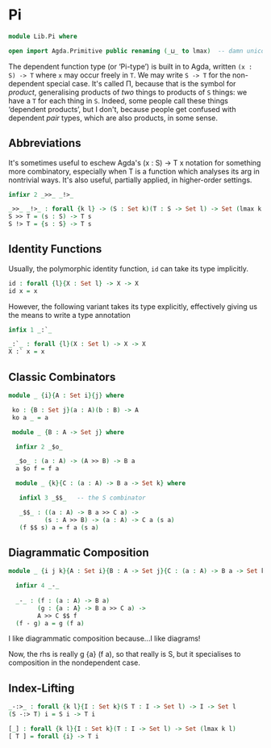 # Pi

```agda
module Lib.Pi where

open import Agda.Primitive public renaming (_⊔_ to lmax)  -- damn unicode!

```

The dependent function type (or &lsquo;Pi-type&rsquo;) is built in to
Agda, written `(x : S) -> T` where `x` may occur freely in `T`. We may
write `S -> T` for the non-dependent special case. It's called &Pi;,
because that is the symbol for *product*, generalising products of
*two* things to products of `S` things: we have a `T` for each thing
in `S`. Indeed, some people call these things &lsquo;dependent
products&rsquo;, but I don't, because people get confused with
dependent *pair* types, which are also products, in some sense.


## Abbreviations

It's sometimes useful to eschew Agda's (x : S) -> T x notation for
something more combinatory, especially when T is a function which
analyses its arg in nontrivial ways. It's also useful, partially
applied, in higher-order settings.


```agda
infixr 2 _>>_ _!>_

_>>_ _!>_ : forall {k l} -> (S : Set k)(T : S -> Set l) -> Set (lmax k l)
S >> T = (s : S) -> T s
S !> T = {s : S} -> T s
```


## Identity Functions

Usually, the polymorphic identity function, `id` can take its type
implicitly.

```agda
id : forall {l}{X : Set l} -> X -> X
id x = x
```

However, the following variant takes its type explicitly, effectively
giving us the means to write a type annotation

```agda
infix 1 _:`_

_:`_ : forall {l}(X : Set l) -> X -> X
X :` x = x
```

## Classic Combinators

```agda
module _ {i}{A : Set i}{j} where

 ko : {B : Set j}(a : A)(b : B) -> A
 ko a _ = a

 module _ {B : A -> Set j} where

  infixr 2 _$o_

  _$o_ : (a : A) -> (A >> B) -> B a
  a $o f = f a

  module _ {k}{C : (a : A) -> B a -> Set k} where

   infixl 3 _$$_   -- the S combinator

   _$$_ : ((a : A) -> B a >> C a) ->
          (s : A >> B) -> (a : A) -> C a (s a)
   (f $$ s) a = f a (s a)
```

## Diagrammatic Composition

```agda
module _ {i j k}{A : Set i}{B : A -> Set j}{C : (a : A) -> B a -> Set k} where

  infixr 4 _-_
  
  _-_ : (f : (a : A) -> B a)
        (g : {a : A} -> B a >> C a) ->
        A >> C $$ f
  (f - g) a = g (f a)
```

I like diagrammatic composition because...I like diagrams!

Now, the rhs is really g {a} (f a), so that really is S, but it
specialises to composition in the nondependent case.


## Index-Lifting

```agda
_-:>_ : forall {k l}{I : Set k}(S T : I -> Set l) -> I -> Set l
(S -:> T) i = S i -> T i

[_] : forall {k l}{I : Set k}(T : I -> Set l) -> Set (lmax k l)
[ T ] = forall {i} -> T i
```


